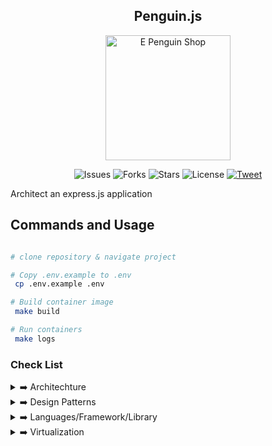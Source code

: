 <h2 align="center">Penguin.js </h2>

<p align="center">
 <img src="https://c.tenor.com/Z_Z9gYlFDc0AAAAC/hello-penguin.gif" alt="E Penguin Shop" style="margin: 0px 15%;text-align:center;width:200px;"/>
</p>
<p align="center">
<img src="https://img.shields.io/github/issues/samayun/penguin.js" alt="Issues">
<img src="https://img.shields.io/github/forks/samayun/penguin.js" alt="Forks">

<img src="https://img.shields.io/github/stars/samayun/penguin.js?color=%2312ff65&label=Stars&logo=Star&logoColor=green&style=flat" alt="Stars">
<img src="https://img.shields.io/github/license/samayun/penguin.js" alt="License">

<a href="https://twitter.com/intent/tweet?text=What a framework ! Wow !Check It =>  :&url=https://github.com/samayun/penguin.js"> 
<img src="https://img.shields.io/twitter/url?label=Follow@samayun&logoColor=%230f0&url=https%3A%2F%2Fgithub.com%2Fsamayun%2Fpenguin.js" alt="Tweet">
</a>
</p>

Architect an express.js application

<!-- ![NODE.JS](https://viitorcloud.com/blog/wp-content/uploads/2018/06/Node-JS-App-Development-for-Business-cover.jpg) -->

## Commands and Usage

```bash

# clone repository & navigate project

# Copy .env.example to .env
 cp .env.example .env

# Build container image
 make build

# Run containers
 make logs

```

### Check List

<details>
  <summary>
  ➡️ Architechture
  </summary>

- ✅ Modular way
- ✅ Monolithic - Layered Architechture (3 Tier, actually 2 tier implemented here)

</details>

<details>
  <summary>
  ➡️ Design Patterns
    </summary>

- ✅ MVC - Model View Controller
- ✅ Singleton Pattern- global sharable instance suppose one database in whole application
- ✅ Facade Pattern - multiple database connection with same functionality
- ✅ Service Repository Pattern

</details>
<details>
<summary>
 ➡️ Languages/Framework/Library
</summary>

- Language: ↪️ [Node.js](https://nodejs.org/en) as JS server side runtime
- Framework: ↪️ [Express.js](https://expressjs.com) as web framework
- Database: ↪️ [MongoDB](https://www.mongodb.com) as NoSQL Database
- Documentation: ↪️ [Swagger-AutoGen](https://github.com/davibaltar/swagger-autogen)

</details>

<details>
<summary>
 ➡️ Virtualization
</summary>

- Build Container by Docker : `make build` or `sudo docker-compose up --build --detach`
- Run Container by Docker: `make logs`

</details>
